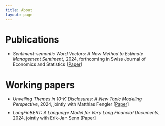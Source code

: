 ```yaml
---
title: About
layout: page
---
```


<style> ul li { margin-bottom: 10px; } </style>

# Publications
* _Sentiment-semantic Word Vectors: A New Method to Estimate Management Sentiment_, 2024, forthcoming in Swiss Journal of Economics and Statistics [[Paper](https://papers.ssrn.com/sol3/papers.cfm?abstract_id=4723125)]

# Working papers
* _Unveiling Themes in 10-K Disclosures: A New Topic Modeling Perspective_, 2024, jointly with Matthias Fengler [[Paper](https://econpapers.repec.org/paper/usgeconwp/2023_3a07.htm)]
* _LongFinBERT: A Language Model for Very Long Financial Documents_, 2024, jointly with Erik-Jan Senn [Paper]
